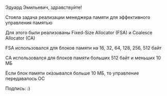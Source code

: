 Эдуард Эмильевич, здравствуйте!

Стояла задача реализации менеджера памяти для эффективного управления памятью

Для этого были реализованы Fixed-Size Allocator (FSA) и Coalesce Allocator (CA)

FSA использовался для блоков памяти на 16, 32, 64, 128, 256, 512 байт

CA использовался для блоков памяти больших 512 байт и меньших 10 МБ

Если блок памяти оказывался больше 10 МБ, то управление передавалось ОС

Подпись: :)
